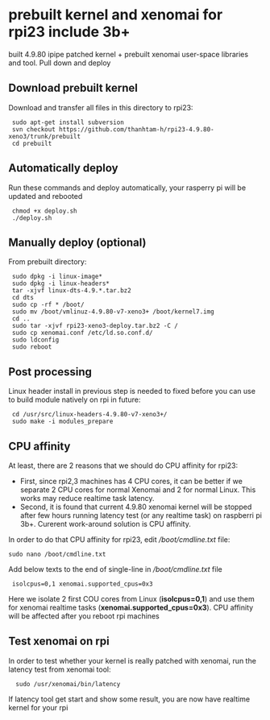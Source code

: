 # prebuilt kernel and xenomai for rpi23 include 3b+
built 4.9.80 ipipe patched kernel + prebuilt xenomai user-space libraries and tool. Pull down and deploy

Download prebuilt kernel
------------
Download and transfer all files in this directory to rpi23:

     sudo apt-get install subversion
     svn checkout https://github.com/thanhtam-h/rpi23-4.9.80-xeno3/trunk/prebuilt
     cd prebuilt
     
Automatically deploy
------------
Run these commands and deploy automatically, your rasperry pi will be updated and rebooted 
	
	 chmod +x deploy.sh
	 ./deploy.sh
	 
Manually deploy (optional)
------------
From prebuilt directory:

     sudo dpkg -i linux-image*
     sudo dpkg -i linux-headers*
     tar -xjvf linux-dts-4.9.*.tar.bz2
     cd dts
     sudo cp -rf * /boot/
     sudo mv /boot/vmlinuz-4.9.80-v7-xeno3+ /boot/kernel7.img
     cd ..
     sudo tar -xjvf rpi23-xeno3-deploy.tar.bz2 -C /
     sudo cp xenomai.conf /etc/ld.so.conf.d/
     sudo ldconfig
     sudo reboot
	 
Post processing
------------ 
Linux header install in previous step is needed to fixed before you can use to build module natively on rpi in future:

	 cd /usr/src/linux-headers-4.9.80-v7-xeno3+/
	 sudo make -i modules_prepare

CPU affinity
------------  
At least, there are 2 reasons that we should do CPU affinity for rpi23:

- First, since rpi2,3 machines has 4 CPU cores, it can be better if we separate 2 CPU cores for normal Xenomai and 2 for normal Linux. This works may reduce realtime task latency. 
- Second, it is found that current 4.9.80 xenomai kernel will be stopped after few hours running latency test (or any realtime task) on raspberri pi 3b+. Curerent work-around solution is CPU affinity.

In order to do that CPU affinity for rpi23, edit */boot/cmdline.txt* file:

	sudo nano /boot/cmdline.txt
Add below texts to the end of single-line in */boot/cmdline.txt* file

	 isolcpus=0,1 xenomai.supported_cpus=0x3
Here we isolate 2 first COU cores from Linux (**isolcpus=0,1**) and use them for xenomai realtime tasks (**xenomai.supported_cpus=0x3**). CPU affinity will be affected after you reboot rpi machines


Test xenomai on rpi
------------   
In order to test whether your kernel is really patched with xenomai, run the latency test from xenomai tool:

      sudo /usr/xenomai/bin/latency
If latency tool get start and show some result, you are now have realtime kernel for your rpi
